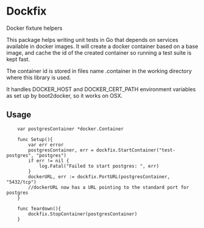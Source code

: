 # Dockfix
Docker fixture helpers

This package helps writing unit tests in Go that depends on services available in docker images. It will create a docker container based on a base image, and cache the id of the created container so running a test suite is kept fast.

The container id is stored in files name <base-image>.container in the working directory where this library is used.

It handles DOCKER_HOST and DOCKER_CERT_PATH environment variables as set up by boot2docker, so it works on OSX.

## Usage


```
    var postgresContainer *docker.Container

    func Setup(){
        var err error
        postgresContainer, err = dockfix.StartContainer("test-postgres", "postgres")
        if err != nil {
            log.Fatal("Failed to start postgres: ", err)
        }
        dockerURL, err := dockfix.PortURL(postgresContainer, "5432/tcp")
        //dockerURL now has a URL pointing to the standard port for postgres
    }

    func Teardown(){
        dockfix.StopContainer(postgresContainer)
    }

```


